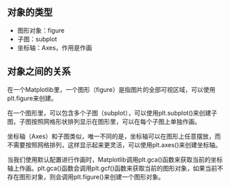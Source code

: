 ## 对象的类型
- 图形对象：figure
- 子图：subplot
- 坐标轴：Axes，作用是作画
## 对象之间的关系
在一个Matplotlib里，一个图形（figure）是指图片的全部可视区域，可以使用plt.figure来创建。

在一个图形里，可以包含多个子图（subplot），可以使用plt.subplot()来创建子图，子图按照网格形状排列显示在图形里，可以在每个子图上单独作画。

坐标轴（Axes）和子图类似，唯一不同的是，坐标轴可以在图形上任意摆放，而不需要按照网格排列，这样显示起来更灵活，可以使用plt.axes()来创建坐标轴。

当我们使用默认配置进行作画时，Matplotlib调用plt.gca()函数来获取当前的坐标轴上作画。plt.gca()函数会调用plt.gcf()函数来获取当前的图形对象，如果当前不存在图形对象，则会调用plt.figure()来创建一个图形对象。
